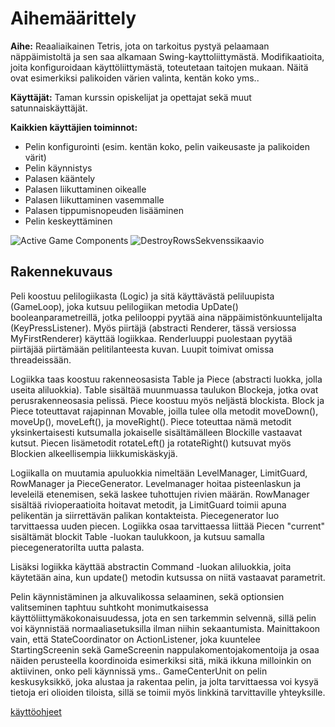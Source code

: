 # Aihemäärittely

**Aihe:** Reaaliaikainen Tetris, jota on tarkoitus pystyä pelaamaan näppäimistoltä ja sen saa alkamaan Swing-kayttoliittymästä. Modifikaatioita, joita konfiguroidaan käyttöliittymästä, toteutetaan taitojen mukaan. Näitä ovat esimerkiksi palikoiden värien valinta, kentän koko yms..

**Käyttäjät:** Taman kurssin opiskelijat ja opettajat sekä muut satunnaiskäyttäjät.

**Kaikkien käyttäjien toiminnot:**


- Pelin konfigurointi (esim. kentän koko, pelin vaikeusaste ja palikoiden värit)
- Pelin käynnistys
- Palasen kääntely
- Palasen liikuttaminen oikealle
- Palasen liikuttaminen vasemmalle
- Palasen tippumisnopeuden lisääminen
- Pelin keskeyttäminen

![Active Game Components](Active%20Game%20Components.jpegg)
![DestroyRowsSekvenssikaavio](DestroyRowsSequenceDiagram.jpg)

## Rakennekuvaus

Peli koostuu pelilogiikasta (Logic) ja sitä käyttävästä peliluupista (GameLoop), joka kutsuu pelilogiikan metodia UpDate() booleanparametreillä, jotka pelilooppi pyytää aina näppäimistönkuuntelijalta (KeyPressListener). Myös piirtäjä (abstracti Renderer, tässä versiossa MyFirstRenderer) käyttää logiikkaa. Renderluuppi puolestaan pyytää piirtäjää piirtämään pelitilanteesta kuvan. Luupit toimivat omissa threadeissään.

Logiikka taas koostuu rakenneosasista Table ja Piece (abstracti luokka, jolla useita aliluokkia). Table sisältää muunmuassa taulukon Blockeja, jotka ovat perusrakenneosasia pelissä. Piece koostuu myös neljästä blockista. Block ja Piece toteuttavat rajapinnan Movable, joilla tulee olla metodit moveDown(), moveUp(), moveLeft(), ja moveRight(). Piece toteuttaa nämä metodit yksinkertaisesti kutsumalla jokaiselle sisältämälleen Blockille vastaavat kutsut. Piecen lisämetodit rotateLeft() ja rotateRight() kutsuvat myös Blockien alkeellisempia liikkumiskäskyjä. 

Logiikalla on muutamia apuluokkia nimeltään LevelManager, LimitGuard, RowManager ja PieceGenerator. Levelmanager hoitaa pisteenlaskun ja leveleilä etenemisen, sekä laskee tuhottujen rivien määrän. RowManager sisältää rivioperaatioita hoitavat metodit, ja LimitGuard toimii apuna pelikentän ja siirrettävän palikan kontakteista. Piecegenerator luo tarvittaessa uuden piecen. Logiikka osaa tarvittaessa liittää Piecen "current" sisältämät blockit Table -luokan taulukkoon, ja kutsuu samalla piecegeneratorilta uutta palasta.

Lisäksi logiikka käyttää abstractin Command -luokan aliluokkia, joita käytetään aina, kun update() metodin kutsussa on niitä vastaavat parametrit.

Pelin käynnistäminen ja alkuvalikossa selaaminen, sekä optionsien valitseminen taphtuu suhtkoht monimutkaisessa käyttöliittymäkokonaisuudessa, jota en sen tarkemmin selvennä, sillä pelin voi käynnistää normaaliasetuksilla ilman niihin sekaantumista. Mainittakoon vain, että StateCoordinator on ActionListener, joka kuuntelee StartingScreenin sekä GameScreenin nappulakomentojakomentoija ja osaa näiden perusteella koordinoida esimerkiksi sitä, mikä ikkuna milloinkin on aktiivinen, onko peli käynnissä yms.. GameCenterUnit on pelin keskusyksikkö, joka alustaa ja rakentaa pelin, ja jolta tarvittaessa voi kysyä tietoja eri olioiden tiloista, sillä se toimii myös linkkinä tarvittaville yhteyksille.  

[käyttöohjeet](kayttoohjeet.md)
